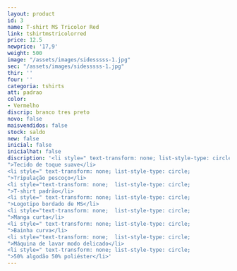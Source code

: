 ```yaml
---
layout: product
id: 3
name: T-shirt MS Tricolor Red
link: tshirtmstricolorred
price: 12.5
newprice: '17,9'
weight: 500
image: "/assets/images/sidesssss-1.jpg"
sec: "/assets/images/sidesssss-1.jpg"
thir: ''
four: ''
categoria: tshirts
att: padrao
color:
- Vermelho
discrip: branco tres preto
novo: false
maisvendidos: false
stock: saldo
new: false
inicial: false
inicialhat: false
discription: '<li style=" text-transform: none; list-style-type: circle;
">Tecido de toque suave</li>
<li style=" text-transform: none; list-style-type: circle;
">Tripulação pescoço</li>
<li style="text-transform: none;  list-style-type: circle;
">T-shirt padrão</li>
<li style=" text-transform: none; list-style-type: circle;
">Logotipo bordado de MS</li>
<li style="text-transform: none;  list-style-type: circle;
">Manga curta</li>
<li style=" text-transform: none; list-style-type: circle;
">Bainha curva</li>
<li style="text-transform: none;  list-style-type: circle;
">Máquina de lavar modo delicado</li>
<li style=" text-transform: none; list-style-type: circle;
">50% algodão 50% poliéster</li>'
---
```


